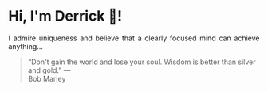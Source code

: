 # Hi, I'm Derrick 👋!
<p align="justify">I admire uniqueness and believe that a clearly focused mind can achieve anything...</p> 
<!-- #quote-start -->
<blockquote>&ldquo;Don't gain the world and lose your soul. Wisdom is better than silver and gold.&rdquo; &mdash; <footer>Bob Marley</footer></blockquote>
<!-- #quote-end -->
